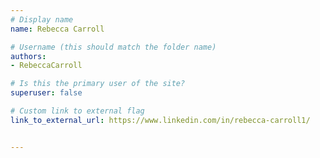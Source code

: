 ```yaml
---
# Display name
name: Rebecca Carroll

# Username (this should match the folder name)
authors:
- RebeccaCarroll

# Is this the primary user of the site?
superuser: false

# Custom link to external flag
link_to_external_url: https://www.linkedin.com/in/rebecca-carroll1/


---
```

